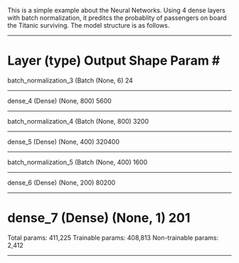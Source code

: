 This is a simple example about the Neural Networks. Using 4 dense layers with batch normalization, it preditcs the probablity of passengers on board the Titanic surviving.
The model structure is as follows.
_________________________________________________________________
Layer (type)                 Output Shape              Param #   
=================================================================
batch_normalization_3 (Batch (None, 6)                 24        
_________________________________________________________________
dense_4 (Dense)              (None, 800)               5600      
_________________________________________________________________
batch_normalization_4 (Batch (None, 800)               3200      
_________________________________________________________________
dense_5 (Dense)              (None, 400)               320400    
_________________________________________________________________
batch_normalization_5 (Batch (None, 400)               1600      
_________________________________________________________________
dense_6 (Dense)              (None, 200)               80200     
_________________________________________________________________
dense_7 (Dense)              (None, 1)                 201       
=================================================================
Total params: 411,225
Trainable params: 408,813
Non-trainable params: 2,412
_________________________________________________________________
